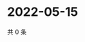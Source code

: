 # 2022-05-15

共 0 条

<!-- BEGIN WEIBO -->
<!-- 最后更新时间 Sun May 15 2022 02:06:32 GMT+0800 (China Standard Time) -->

<!-- END WEIBO -->
